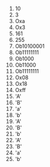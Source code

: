 1. 10
2. 3
3. Oxa
4. Ox3
5. 161
6. 255
7. Ob10100001
8. Ob11111111
9. Ob1000
10. Ob11000
11. Ob11111111
12. Ox08
13. Ox18
14. Oxff
15. 'A'
16. 'B'
17. 'a'
18. 'b'
19. 'A'
20. 'B'
21. 'b'
22. 'A'
23. 'B'
24. 'a'
25. 'b'
